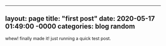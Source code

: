 ----------------
layout: page
title: "first post"
date: 2020-05-17 01:49:00 -0000
categories: blog random
----------------
whew! finally made it! just running a quick test post.

